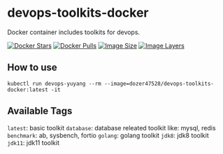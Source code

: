 # devops-toolkits-docker
Docker container includes toolkits for devops.

[![Docker Stars](https://img.shields.io/docker/stars/dozer47528/devops-toolkits-docker.svg)](https://hub.docker.com/r/dozer47528/devops-toolkits-docker/)
[![Docker Pulls](https://img.shields.io/docker/pulls/dozer47528/devops-toolkits-docker.svg)](https://hub.docker.com/r/dozer47528/devops-toolkits-docker/)
[![Image Size](https://img.shields.io/imagelayers/image-size/dozer47528/devops-toolkits-docker/latest.svg)](https://imagelayers.io/?images=dozer47528/devops-toolkits-docker:latest)
[![Image Layers](https://img.shields.io/imagelayers/layers/dozer47528/devops-toolkits-docker/latest.svg)](https://imagelayers.io/?images=dozer47528/devops-toolkits-docker:latest)


## How to use
```shell
kubectl run devops-yuyang --rm --image=dozer47528/devops-toolkits-docker:latest -it
```

## Available Tags

`latest`: basic toolkit
`database`: database releated toolkit like: mysql, redis
`benchmark`: ab, sysbench, fortio
`golang`: golang toolkit
`jdk8`: jdk8 toolkit
`jdk11`: jdk11 toolkit